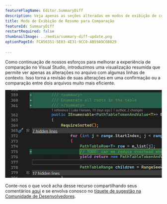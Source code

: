 ```yaml
---
featureFlagName: Editor.SummaryDiff
description: Veja apenas as seções alteradas em modos de exibição de comparação.
title: Modo de Exibição de Resumo para Comparação
featureId: SummaryDiff
restartRequired: false
thumbnailImage: ../media/summary-diff-update.png
optionPageId: FCA50351-5E03-4E31-9CC0-AB59A9C6B829

---
```



Como continuação de nossos esforços para melhorar a experiência de comparação no Visual Studio, introduzimos uma visualização resumida que permite ver apenas as alterações no arquivo com algumas linhas de contexto. Isso torna a revisão de suas alterações em uma confirmação ou a comparação entre dois arquivos muito mais eficiente.

![Comparação de resumo](../media/summary-diff-update.png "Comparação de resumo")

Conte-nos o que você acha desse recurso compartilhando seus comentários [aqui](https://aka.ms/SummaryDiff) e se envolva conosco no [tíquete de sugestão na Comunidade de Desenvolvedores](https://developercommunity.visualstudio.com/t/git-differences-show-only-differences-and-omit-lin/1193376).

